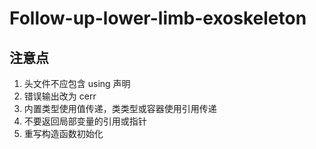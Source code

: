 # Follow-up-lower-limb-exoskeleton

## 注意点
1. 头文件不应包含 using 声明
2. 错误输出改为 cerr
3. 内置类型使用值传递，类类型或容器使用引用传递
4. 不要返回局部变量的引用或指针
5. 重写构造函数初始化
